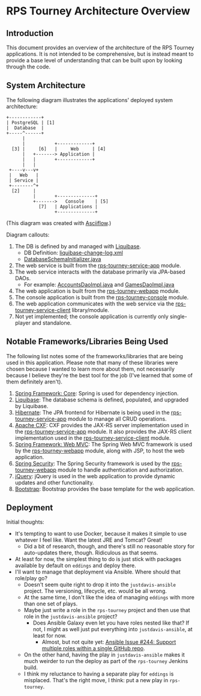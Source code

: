 RPS Tourney Architecture Overview
=================================


## Introduction

This document provides an overview of the architecture of the RPS Tourney applications. It is not intended to be comprehensive, but is instead meant to provide a base level of understanding that can be built upon by looking through the code.


## System Architecture

The following diagram illustrates the applications' deployed system architecture:

    +------------+
    | PostgreSQL | [1]
    |  Database  |
    +-----^------+
          |
          |           +-------------+
      [3] |     [6]   |     Web     | [4]
          |   +-------> Application |
          |   |       +-------------+
          |   |
     +----v---v+
     |   Web   |
     | Service |
     +--------^+
      [2]     |
              |       +--------------+
              +------->   Console    | [5]
                [7]   | Applications |
                      +--------------+

(This diagram was created with [Asciiflow](http://www.asciidraw.com).)

Diagram callouts:

1. The DB is defined by and managed with [Liquibase](http://www.liquibase.org/).
    * DB Definition: [liquibase-change-log.xml](../rps-tourney-service-app/src/main/resources/liquibase-change-log.xml)
    * [DatabaseSchemaInitializer.java](../rps-tourney-service-app/src/main/java/com/justdavis/karl/rpstourney/service/app/jpa/DatabaseSchemaInitializer.java)
2. The web service is built from the [rps-tourney-service-app](../rps-tourney-service-app/) module.
3. The web service interacts with the database primarily via JPA-based DAOs.
    * For example: [AccountsDaoImpl.java](../rps-tourney-service-app/src/main/java/com/justdavis/karl/rpstourney/service/app/auth/AccountsDaoImpl.java) and [GamesDaoImpl.java](../rps-tourney-service-app/src/main/java/com/justdavis/karl/rpstourney/service/app/game/GamesDaoImpl.java)
4. The web application is built from the [rps-tourney-webapp](../rps-tourney-webapp/) module.
5. The console application is built from the [rps-tourney-console](../rps-tourney-console/) module.
6. The web application communicates with the web service via the [rps-tourney-service-client](../rps-tourney-service-client/) library/module.
7. Not yet implemented; the console application is currently only single-player and standalone.


## Notable Frameworks/Libraries Being Used

The following list notes some of the frameworks/libraries that are being used in this application. Please note that many of these libraries were chosen because I wanted to learn more about them, not necessarily because I believe they're the best tool for the job (I've learned that some of them definitely aren't).

1. [Spring Framework: Core](http://projects.spring.io/spring-framework/): Spring is used for dependency injection.
2. [Liquibase](http://www.liquibase.org/): The database schema is defined, populated, and upgraded by Liquibase.
3. [Hibernate](http://hibernate.org/): The JPA frontend for Hibernate is being used in the [rps-tourney-service-app](../rps-tourney-service-app/) module to manage all CRUD operations.
4. [Apache CXF](http://cxf.apache.org/): CXF provides the JAX-RS server implementation used in the [rps-tourney-service-app](../rps-tourney-service-app/) module. It also provides the JAX-RS client implementation used in the [rps-tourney-service-client](../rps-tourney-service-client/) module.
5. [Spring Framework: Web MVC](http://projects.spring.io/spring-framework/): The Spring Web MVC framework is used by the [rps-tourney-webapp](../rps-tourney-webapp/) module, along with JSP, to host the web application.
6. [Spring Security](http://projects.spring.io/spring-security): The Spring Security framework is used by the [rps-tourney-webapp](../rps-tourney-webapp/) module to handle authentication and authorization.
7. [jQuery](http://jquery.com/): jQuery is used in the web application to provide dynamic updates and other functionality.
8. [Bootstrap](http://getbootstrap.com/): Bootstrap provides the base template for the web application.


## Deployment

Initial thoughts:

* It's tempting to want to use Docker, because it makes it simple to use whatever I feel like. Want the latest JRE and Tomcat? Great!
    * Did a bit of research, though, and there's still no reasonable story for auto-updates there, though. Ridiculous as that seems.
* At least for now, the simplest thing to do is just stick with packages available by default on `eddings` and deploy there.
* I'll want to manage that deployment via Ansible. Where should that role/play go?
    * Doesn't seem quite right to drop it into the `justdavis-ansible` project. The versioning, lifecycle, etc. would be all wrong.
    * At the same time, I don't like the idea of managing `eddings` with more than one set of plays.
    * Maybe just write a role in the `rps-tourney` project and then use that role in the `justdavis-ansible` project?
        * Does Ansible Galaxy even let you have roles nested like that? If not, I might as well just put everything into `justdavis-ansible`, at least for now.
            * Almost, but not quite yet: [Ansible Issue #244: Support multiple roles within a single GitHub repo](https://github.com/ansible/galaxy/issues/244).
    * On the other hand, having the play in `justdavis-ansible` makes it much weirder to run the deploy as part of the `rps-tourney` Jenkins build.
    * I think my reluctance to having a separate play for `eddings` is misplaced. That's the right move, I think: put a new play in `rps-tourney`.